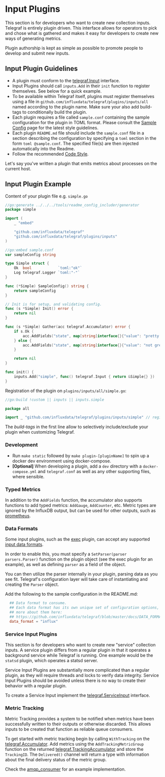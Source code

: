 # Input Plugins

This section is for developers who want to create new collection inputs.
Telegraf is entirely plugin driven. This interface allows for operators to
pick and chose what is gathered and makes it easy for developers
to create new ways of generating metrics.

Plugin authorship is kept as simple as possible to promote people to develop
and submit new inputs.

## Input Plugin Guidelines

- A plugin must conform to the [telegraf.Input][] interface.
- Input Plugins should call `inputs.Add` in their `init` function to register
  themselves.  See below for a quick example.
- To be available within Telegraf itself, plugins must register themselves
  using a file in `github.com/influxdata/telegraf/plugins/inputs/all` named
  according to the plugin name. Make sure your also add build-tags to
  conditionally build the plugin.
- Each plugin requires a file called `sample.conf` containing the sample
  configuration  for the plugin in TOML format.
  Please consult the [Sample Config][] page for the latest style guidelines.
- Each plugin `README.md` file should include the `sample.conf` file in a section
  describing the configuration by specifying a `toml` section in the form `toml @sample.conf`. The specified file(s) are then injected automatically into the Readme.
- Follow the recommended [Code Style][].

Let's say you've written a plugin that emits metrics about processes on the
current host.

## Input Plugin Example

Content of your plugin file e.g. `simple.go`

```go
//go:generate ../../../tools/readme_config_includer/generator
package simple

import (
    _ "embed"

    "github.com/influxdata/telegraf"
    "github.com/influxdata/telegraf/plugins/inputs"
)

//go:embed sample.conf
var sampleConfig string

type Simple struct {
    Ok  bool            `toml:"ok"`
    Log telegraf.Logger `toml:"-"`
}

func (*Simple) SampleConfig() string {
    return sampleConfig
}

// Init is for setup, and validating config.
func (s *Simple) Init() error {
    return nil
}

func (s *Simple) Gather(acc telegraf.Accumulator) error {
    if s.Ok {
        acc.AddFields("state", map[string]interface{}{"value": "pretty good"}, nil)
    } else {
        acc.AddFields("state", map[string]interface{}{"value": "not great"}, nil)
    }

    return nil
}

func init() {
    inputs.Add("simple", func() telegraf.Input { return &Simple{} })
}
```

Registration of the plugin on `plugins/inputs/all/simple.go`:

```go
//go:build !custom || inputs || inputs.simple

package all

import _ "github.com/influxdata/telegraf/plugins/inputs/simple" // register plugin

```

The _build-tags_ in the first line allow to selectively include/exclude your
plugin when customizing Telegraf.

### Development

- Run `make static` followed by `make plugin-[pluginName]` to spin up a docker
  dev environment using docker-compose.
- __[Optional]__ When developing a plugin, add a `dev` directory with a
  `docker-compose.yml` and `telegraf.conf` as well as any other supporting
  files, where sensible.

### Typed Metrics

In addition to the `AddFields` function, the accumulator also supports
functions to add typed metrics: `AddGauge`, `AddCounter`, etc.  Metric types
are ignored by the InfluxDB output, but can be used for other outputs, such as
[prometheus][prom metric types].

### Data Formats

Some input plugins, such as the [exec][] plugin, can accept any supported
[input data formats][].

In order to enable this, you must specify a `SetParser(parser parsers.Parser)`
function on the plugin object (see the exec plugin for an example), as well as
defining `parser` as a field of the object.

You can then utilize the parser internally in your plugin, parsing data as you
see fit. Telegraf's configuration layer will take care of instantiating and
creating the `Parser` object.

Add the following to the sample configuration in the README.md:

```toml
  ## Data format to consume.
  ## Each data format has its own unique set of configuration options, read
  ## more about them here:
  ## https://github.com/influxdata/telegraf/blob/master/docs/DATA_FORMATS_INPUT.md
  data_format = "influx"
```

### Service Input Plugins

This section is for developers who want to create new "service" collection
inputs. A service plugin differs from a regular plugin in that it operates a
background service while Telegraf is running. One example would be the
`statsd` plugin, which operates a statsd server.

Service Input Plugins are substantially more complicated than a regular
plugin, as they will require threads and locks to verify data integrity.
Service Input Plugins should be avoided unless there is no way to create their
behavior with a regular plugin.

To create a Service Input implement the [telegraf.ServiceInput][] interface.

### Metric Tracking

Metric Tracking provides a system to be notified when metrics have been
successfully written to their outputs or otherwise discarded.  This allows
inputs to be created that function as reliable queue consumers.

To get started with metric tracking begin by calling `WithTracking` on the
[telegraf.Accumulator][].  Add metrics using the `AddTrackingMetricGroup`
function on the returned [telegraf.TrackingAccumulator][] and store the
`TrackingID`.  The `Delivered()` channel will return a type with information
about the final delivery status of the metric group.

Check the [amqp_consumer][] for an example implementation.

[exec]: https://github.com/influxdata/telegraf/tree/master/plugins/inputs/exec
[amqp_consumer]: https://github.com/influxdata/telegraf/tree/master/plugins/inputs/amqp_consumer
[prom metric types]: https://prometheus.io/docs/concepts/metric_types/
[input data formats]: https://github.com/influxdata/telegraf/blob/master/docs/DATA_FORMATS_INPUT.md
[Sample Config]: https://github.com/influxdata/telegraf/blob/master/docs/developers/SAMPLE_CONFIG.md
[Code Style]: https://github.com/influxdata/telegraf/blob/master/docs/developers/CODE_STYLE.md
[telegraf.Input]: https://godoc.org/github.com/influxdata/telegraf#Input
[telegraf.ServiceInput]: https://godoc.org/github.com/influxdata/telegraf#ServiceInput
[telegraf.Accumulator]: https://godoc.org/github.com/influxdata/telegraf#Accumulator
[telegraf.TrackingAccumulator]: https://godoc.org/github.com/influxdata/telegraf#Accumulator

